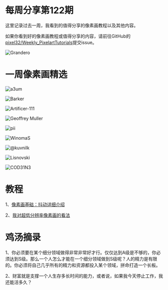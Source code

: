 # 每周分享第122期

这里记录过去一周，我看到的值得分享的像素画教程以及其他内容。

如果你看到好的像素画教程或值得分享的内容，请前往GitHub的[pixel32/Weekly_PixelartTutorials](https://github.com/pixel32/Weekly_PixelartTutorials "pixel32/Weekly_PixelartTutorials")提交issue。


![Grandero](https://files.mdnice.com/user/10493/4ba7fe19-d654-4246-95c3-69d1407d8b43.png)



# 一周像素画精选

![a3um](https://files.mdnice.com/user/10493/865d04c6-1e13-4b4e-82d1-d75d2d03c394.png)

![Barker](https://files.mdnice.com/user/10493/56725e5e-339d-4d6a-b6b0-4bccccffbf56.png)


![Artificer-111](https://files.mdnice.com/user/10493/4efa23fb-c817-4790-b570-a3843d42ae71.png)


![Geoffrey Muller](https://files.mdnice.com/user/10493/ea0157a8-7206-48c4-86c7-c5df3acc6513.png)


![pii](https://files.mdnice.com/user/10493/b512df93-5ba6-4417-ba7d-57091064fda9.png)



![WinomaS](https://files.mdnice.com/user/10493/e54c96df-79f8-48a9-96b1-2e6aec81e80c.png)


![@kuvnilk](https://files.mdnice.com/user/10493/e918d70e-c2b2-4d56-8535-d6a216510412.png)


![Lisnovski](https://files.mdnice.com/user/10493/c743f379-378a-4fa0-85c9-984a17c6ac9d.png)


![COD31N3](https://files.mdnice.com/user/10493/4f9f9d00-6a50-486d-90a2-ee2fe6ca7901.png)



# 教程

1、[像素画基础：抖动详细介绍](https://mp.weixin.qq.com/s/VJsGb8Arg9u8IslLDmaDFA)

2、[我对超低分辨率像素画的看法](https://mp.weixin.qq.com/s/scJf2paP9V3hcnEHhodgiA)


# 鸡汤摘录

1、你必须要在某个细分领域做得非常非常好才行。仅仅达到A级是不够的，你必须达到S级。那么一个人怎么才能在一个细分领域做到S级呢？人的精力是有限的。你必须将自己几乎所有的精力和资源都投入某个领域，拼命打造一个长板。

2、财富就是支撑一个人生存多长时间的能力，或者说，如果我今天停止工作，我还能活多久？







